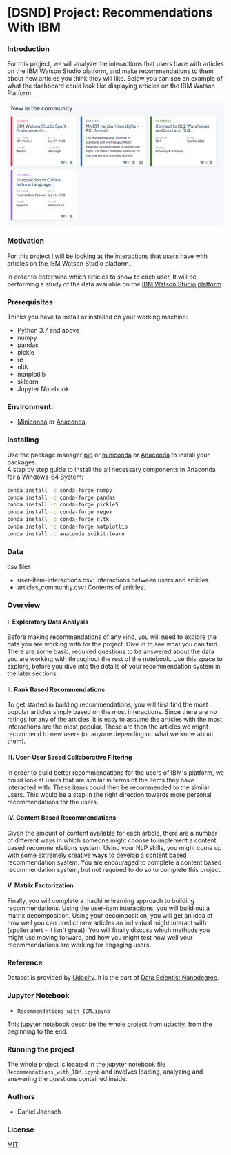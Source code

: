 # [DSND] Project: Recommendations With IBM

### Introduction
<p>For this project, we will analyze the interactions that users have with articles on the IBM Watson
Studio platform, and make recommendations to them about new articles you think they will like.
Below you can see an example of what the dashboard could look like displaying articles on the IBM
Watson Platform.</p>

![New in the community](./image/screen-shot.png)

### Motivation
For this project I will be looking at the interactions that users have with articles on the IBM Watson Studio platform.

In order to determine which articles to show to each user, It will be performing a study of the data available on the [IBM Watson Studio platform](https://dataplatform.cloud.ibm.com/).

### Prerequisites

Thinks you have to install or installed on your working machine:

* Python 3.7 and above
* numpy
* pandas
* pickle
* re
* nltk
* matplotlib
* sklearn
* Jupyter Notebook


### Environment:
* [Miniconda](https://conda.io/miniconda.html) or [Anaconda](https://www.anaconda.com/download/)


### Installing

Use the package manager [pip](https://pip.pypa.io/en/stable/) or
[miniconda](https://conda.io/miniconda.html) or [Anaconda](https://www.anaconda.com/download/) to install your packages.  
A step by step guide to install the all necessary components in Anaconda for a Windows-64 System:
```bash
conda install -c conda-forge numpy
conda install -c conda-forge pandas
conda install -c conda-forge pickle5
conda install -c conda-forge regex
conda install -c conda-forge nltk
conda install -c conda-forge matplotlib
conda install -c anaconda scikit-learn
```

### Data
<p>csv files</p>
<ul>
  <li>user-item-interactions.csv: Interactions between users and articles.</li>
  <li>articles_community.csv: Contents of articles.</li>
</ul>

### Overview
#### I. Exploratory Data Analysis
<p>Before making recommendations of any kind, you will need to explore the data you are working
with for the project. Dive in to see what you can find. There are some basic, required questions to
be answered about the data you are working with throughout the rest of the notebook. Use this
space to explore, before you dive into the details of your recommendation system in the later
sections.</p>

#### II. Rank Based Recommendations
<p>To get started in building recommendations, you will first find the most popular articles simply
based on the most interactions. Since there are no ratings for any of the articles, it is easy to assume
the articles with the most interactions are the most popular. These are then the articles we might
recommend to new users (or anyone depending on what we know about them).</p>

#### III. User-User Based Collaborative Filtering
<p>In order to build better recommendations for the users of IBM's platform, we could look at users
that are similar in terms of the items they have interacted with. These items could then be
recommended to the similar users. This would be a step in the right direction towards more personal
recommendations for the users.</p>

#### IV. Content Based Recommendations
<p>Given the amount of content available for each article, there are a number of different ways in
which someone might choose to implement a content based recommendations system. Using your
NLP skills, you might come up with some extremely creative ways to develop a content based
recommendation system. You are encouraged to complete a content based recommendation system,
but not required to do so to complete this project.</p>

#### V. Matrix Factorization
<p>Finally, you will complete a machine learning approach to building recommendations. Using the
user-item interactions, you will build out a matrix decomposition. Using your decomposition, you
will get an idea of how well you can predict new articles an individual might interact with (spoiler
alert - it isn't great). You will finally discuss which methods you might use moving forward, and
how you might test how well your recommendations are working for engaging users.</p>


### Reference
<p>Dataset is provided by <a href="https://www.udacity.com/">Udacity</a>.
It is the part of <a href="https://www.udacity.com/course/data-scientist-nanodegree--nd025">Data Scientist Nanodegree</a>.</p>

### Jupyter Notebook
* `Recommendations_with_IBM.ipynb`

This jupyter notebook describe the whole project from udacity, from the beginning to the end.

### Running the project

The whole project is located in the jupyter notebook file `Recommendations_with_IBM.ipynb` and involves loading, analyzing and answering the questions contained inside.

### Authors
* Daniel Jaensch

### License
[MIT](https://choosealicense.com/licenses/mit/)
